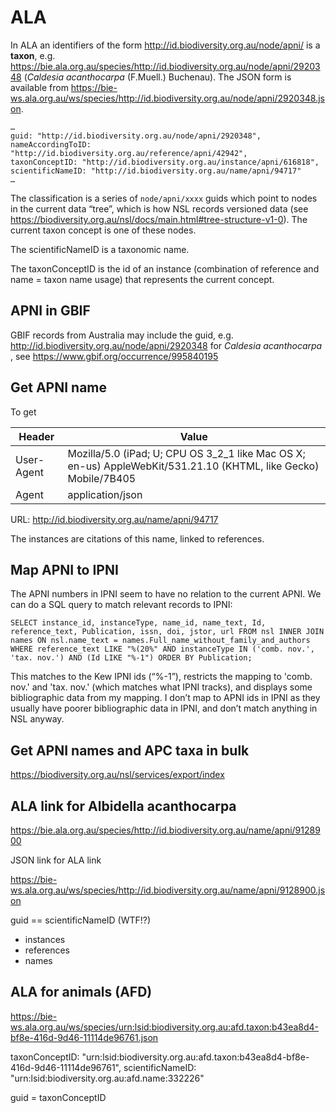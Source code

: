 # ALA

In ALA an identifiers of the form http://id.biodiversity.org.au/node/apni/ is a **taxon**, e.g. https://bie.ala.org.au/species/http://id.biodiversity.org.au/node/apni/2920348 (*Caldesia acanthocarpa* (F.Muell.) Buchenau). The JSON form is available from https://bie-ws.ala.org.au/ws/species/http://id.biodiversity.org.au/node/apni/2920348.json.

```
…
guid: "http://id.biodiversity.org.au/node/apni/2920348",
nameAccordingToID: "http://id.biodiversity.org.au/reference/apni/42942",
taxonConceptID: "http://id.biodiversity.org.au/instance/apni/616818",
scientificNameID: "http://id.biodiversity.org.au/name/apni/94717"
…
```

The classification is a series of `node/apni/xxxx` guids which point to nodes in the current data “tree”, which is how NSL records versioned data (see https://biodiversity.org.au/nsl/docs/main.html#tree-structure-v1-0). The current taxon concept is one of these nodes.

The scientificNameID is a taxonomic name.

The taxonConceptID is the id of an instance (combination of reference and name = taxon name usage) that represents the current concept.

## APNI in GBIF

GBIF records from Australia may include the guid, e.g. http://id.biodiversity.org.au/node/apni/2920348 for *Caldesia acanthocarpa* , see https://www.gbif.org/occurrence/995840195

## Get APNI name

To get 

Header | Value
--- | ---
User-Agent | Mozilla/5.0 (iPad; U; CPU OS 3_2_1 like Mac OS X; en-us) AppleWebKit/531.21.10 (KHTML, like Gecko) Mobile/7B405
Agent | application/json

URL: http://id.biodiversity.org.au/name/apni/94717

The instances are citations of this name, linked to references.

## Map APNI to IPNI

The APNI numbers in IPNI seem to have no relation to the current APNI. We can do a SQL query to match relevant records to IPNI:

```
SELECT instance_id, instanceType, name_id, name_text, Id, reference_text, Publication, issn, doi, jstor, url FROM nsl INNER JOIN names ON nsl.name_text = names.Full_name_without_family_and_authors WHERE reference_text LIKE "%(20%" AND instanceType IN ('comb. nov.', 'tax. nov.') AND (Id LIKE "%-1") ORDER BY Publication;
```

This matches to the Kew IPNI ids (“%-1”), restricts the mapping to 'comb. nov.' and 'tax. nov.' (which matches what IPNI tracks), and displays some bibliographic data from my mapping. I don’t map to APNI ids in IPNI as they usually have poorer bibliographic data in IPNI, and don’t match anything in NSL anyway.


## Get APNI names and APC taxa in bulk

https://biodiversity.org.au/nsl/services/export/index







## ALA link for Albidella acanthocarpa

https://bie.ala.org.au/species/http://id.biodiversity.org.au/name/apni/9128900

JSON link for ALA link

https://bie-ws.ala.org.au/ws/species/http://id.biodiversity.org.au/name/apni/9128900.json

guid == scientificNameID (WTF!?)

- instances
- references
- names




## ALA for animals (AFD)

https://bie-ws.ala.org.au/ws/species/urn:lsid:biodiversity.org.au:afd.taxon:b43ea8d4-bf8e-416d-9d46-11114de96761.json

taxonConceptID: "urn:lsid:biodiversity.org.au:afd.taxon:b43ea8d4-bf8e-416d-9d46-11114de96761",
scientificNameID: "urn:lsid:biodiversity.org.au:afd.name:332226"

guid = taxonConceptID


